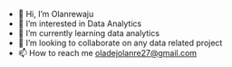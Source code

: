 - 👋 Hi, I’m Olanrewaju
- 👀 I’m interested in Data Analytics
- 🌱 I’m currently learning data analytics 
- 💞️ I’m looking to collaborate on any data related project
- 📫 How to reach me oladejolanre27@gmail.com

<!---
Lanreh/Lanreh is a ✨ special ✨ repository because its `README.md` (this file) appears on your GitHub profile.
You can click the Preview link to take a look at your changes.
--->
